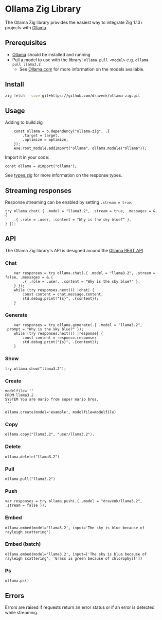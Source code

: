 # Ollama Zig Library

The Ollama Zig library provides the easiest way to integrate Zig 1.13+ projects with [Ollama](https://github.com/ollama/ollama).

## Prerequisites

- [Ollama](https://ollama.com/download) should be installed and running
- Pull a model to use with the library: `ollama pull <model>` e.g. `ollama pull llama3.2`
  - See [Ollama.com](https://ollama.com/search) for more information on the models available.

## Install

```sh
zig fetch --save git+https://github.com/dravenk/ollama-zig.git
```

## Usage

Adding to build.zig
```zig
    const ollama = b.dependency("ollama-zig", .{
        .target = target,
        .optimize = optimize,
    });
    exe.root_module.addImport("ollama", ollama.module("ollama"));
```

Import it in your code:
```zig 
const ollama = @import("ollama");
```

See [types.zig](src/types.zig) for more information on the response types.

## Streaming responses

Response streaming can be enabled by setting `.stream = true`.

```zig
try ollama.chat(.{ .model = "llama3.2", .stream = true, .messages = &.{
    .{ .role = .user, .content = "Why is the sky blue?" },
} });
```

## API

The Ollama Zig library's API is designed around the [Ollama REST API](https://github.com/ollama/ollama/blob/main/docs/api.md)

### Chat

```zig
    var responses = try ollama.chat(.{ .model = "llama3.2", .stream = false, .messages = &.{
        .{ .role = .user, .content = "Why is the sky blue?" },
    } });
    while (try responses.next()) |chat| {
        const content = chat.message.content;
        std.debug.print("{s}", .{content});
    }
```

### Generate

```zig
    var responses = try ollama.generate(.{ .model = "llama3.2", .prompt = "Why is the sky blue?" });
    while (try responses.next()) |response| {
        const content = response.response;
        std.debug.print("{s}", .{content});
    }

```

### Show

```zig
try ollama.show("llama3.2");
```

### Create

```zig
modelfile='''
FROM llama3.2
SYSTEM You are mario from super mario bros.
'''

ollama.create(model='example', modelfile=modelfile)
```

### Copy

```zig
ollama.copy("llama3.2", "user/llama3.2");
```

### Delete

```zig
ollama.delete("llama3.2")
```

### Pull

```zig
ollama.pull("llama3.2")
```

### Push

```zig
var responses = try ollama.push(.{ .model = "dravenk/llama3.2", .stream = false });
```

### Embed

```zig
ollama.embed(model='llama3.2', input='The sky is blue because of rayleigh scattering')
```

### Embed (batch)

```zig
ollama.embed(model='llama3.2', input=['The sky is blue because of rayleigh scattering', 'Grass is green because of chlorophyll'])
```

### Ps

```zig
ollama.ps()
```


## Errors

Errors are raised if requests return an error status or if an error is detected while streaming.

```zig
```
